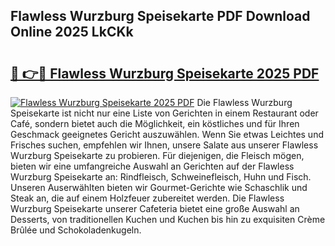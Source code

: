 ## Flawless Wurzburg Speisekarte PDF Download Online 2025 LkCKk

# <h2><a href="http://gccpko.nevu.top/?p=Flawless+Wurzburg+Speisekarte">🔗 👉🔴 Flawless Wurzburg Speisekarte 2025 PDF</a></h2>

[![Flawless Wurzburg Speisekarte 2025 PDF](https://i.imgur.com/dBaPXMq.png)](http://gccpko.nevu.top/?p=Flawless+Wurzburg+Speisekarte)
Die Flawless Wurzburg Speisekarte ist nicht nur eine Liste von Gerichten in einem Restaurant oder Café, sondern bietet auch die Möglichkeit, ein köstliches und für Ihren Geschmack geeignetes Gericht auszuwählen. Wenn Sie etwas Leichtes und Frisches suchen, empfehlen wir Ihnen, unsere Salate aus unserer Flawless Wurzburg Speisekarte zu probieren. Für diejenigen, die Fleisch mögen, bieten wir eine umfangreiche Auswahl an Gerichten auf der Flawless Wurzburg Speisekarte an: Rindfleisch, Schweinefleisch, Huhn und Fisch. Unseren Auserwählten bieten wir Gourmet-Gerichte wie Schaschlik und Steak an, die auf einem Holzfeuer zubereitet werden. Die Flawless Wurzburg Speisekarte unserer Cafeteria bietet eine große Auswahl an Desserts, von traditionellen Kuchen und Kuchen bis hin zu exquisiten Crème Brûlée und Schokoladenkugeln.
